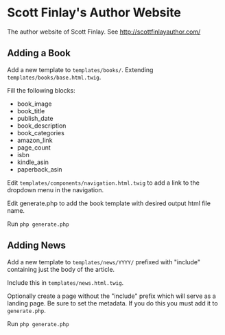 # Scott Finlay's Author Website
The author website of Scott Finlay. See http://scottfinlayauthor.com/

## Adding a Book
Add a new template to `templates/books/`. Extending `templates/books/base.html.twig`.

Fill the following blocks:
- book_image
- book_title
- publish_date
- book_description
- book_categories
- amazon_link
- page_count
- isbn
- kindle_asin
- paperback_asin

Edit `templates/components/navigation.html.twig` to add a link to the dropdown menu in the navigation.

Edit generate.php to add the book template with desired output html file name.

Run `php generate.php`

## Adding News
Add a new template to `templates/news/YYYY/` prefixed with "include" containing just the body of the article. 

Include this in `templates/news.html.twig`.

Optionally create a page without the "include" prefix which will serve as a landing page. Be sure to set the metadata. If you do this you must add it to `generate.php`.

Run `php generate.php`
